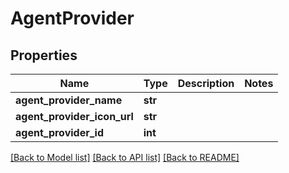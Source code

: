 # AgentProvider

## Properties
Name | Type | Description | Notes
------------ | ------------- | ------------- | -------------
**agent_provider_name** | **str** |  | 
**agent_provider_icon_url** | **str** |  | 
**agent_provider_id** | **int** |  | 

[[Back to Model list]](../README.md#documentation-for-models) [[Back to API list]](../README.md#documentation-for-api-endpoints) [[Back to README]](../README.md)

